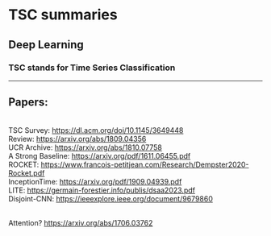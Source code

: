# TSC summaries
## Deep Learning
### TSC stands for Time Series Classification
-------
## Papers:
<br/>TSC Survey: https://dl.acm.org/doi/10.1145/3649448
<br/>Review: https://arxiv.org/abs/1809.04356
<br/>UCR Archive: https://arxiv.org/abs/1810.07758
<br/>A Strong Baseline: https://arxiv.org/pdf/1611.06455.pdf
<br/>ROCKET: https://www.francois-petitjean.com/Research/Dempster2020-Rocket.pdf
<br/>InceptionTime: https://arxiv.org/pdf/1909.04939.pdf
<br/>LITE: https://germain-forestier.info/publis/dsaa2023.pdf
<br/>Disjoint-CNN: https://ieeexplore.ieee.org/document/9679860

<br/> Attention? https://arxiv.org/abs/1706.03762
